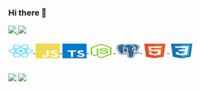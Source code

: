 ### Hi there 👋

<div>
  <a href="https://github.com/talescarneiro">
  <img height="180em" src="https://github-readme-stats.vercel.app/api?username=talescarneiro&show_icons=true&theme=dark&include_all_commits=true&count_private=true"/>
  <img height="180em" src="https://github-readme-stats.vercel.app/api/top-langs/?username=talescarneiro&layout=compact&langs_count=16&theme=dark"/>
</div>
  
<div style="display: inline_block"><br>
  <img align="center" alt="Tales-React" height="30" width="50" src="https://raw.githubusercontent.com/devicons/devicon/master/icons/react/react-original.svg">
  <img align="center" alt="Tales-Js" height="30" width="50" src="https://raw.githubusercontent.com/devicons/devicon/master/icons/javascript/javascript-plain.svg">
  <img align="center" alt="Tales-Ts" height="30" width="50" src="https://raw.githubusercontent.com/devicons/devicon/master/icons/typescript/typescript-plain.svg">
  <img align="center" alt="Tales-NodeJS" height="30" width="50" src="https://raw.githubusercontent.com/devicons/devicon/master/icons/nodejs/nodejs-plain.svg">
  <img align="center" alt="Tales-PostgreSQL" height="30" width="50" src="https://raw.githubusercontent.com/devicons/devicon/master/icons/postgresql/postgresql-plain.svg">
  <img align="center" alt="Tales-HTML" height="30" width="50" src="https://raw.githubusercontent.com/devicons/devicon/master/icons/html5/html5-original.svg">
  <img align="center" alt="Tales-CSS" height="30" width="50" src="https://raw.githubusercontent.com/devicons/devicon/master/icons/css3/css3-original.svg">
</div>
  
  ##
  
  <div>
  <a href = "mailto:jobbtales@gmail.com"><img src="https://img.shields.io/badge/Gmail-D14836?style=for-the-badge&logo=gmail&logoColor=white" target="_blank"></a>
  <a href="https://www.linkedin.com/in/tales-carn/" target="_blank"><img src="https://img.shields.io/badge/-LinkedIn-%230077B5?style=for-the-badge&logo=linkedin&logoColor=white" target="_blank"></a>   
</div>
  
  
